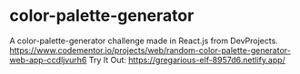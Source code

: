 # color-palette-generator
A color-palette-generator challenge made in React.js from DevProjects.
https://www.codementor.io/projects/web/random-color-palette-generator-web-app-ccdljvurh6
Try It Out: https://gregarious-elf-8957d6.netlify.app/
